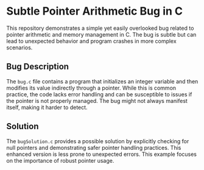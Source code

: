# Subtle Pointer Arithmetic Bug in C

This repository demonstrates a simple yet easily overlooked bug related to pointer arithmetic and memory management in C.  The bug is subtle but can lead to unexpected behavior and program crashes in more complex scenarios.

## Bug Description

The `bug.c` file contains a program that initializes an integer variable and then modifies its value indirectly through a pointer.  While this is common practice, the code lacks error handling and can be susceptible to issues if the pointer is not properly managed.  The bug might not always manifest itself, making it harder to detect.

## Solution

The `bugSolution.c` provides a possible solution by explicitly checking for null pointers and demonstrating safer pointer handling practices. This enhanced version is less prone to unexpected errors.  This example focuses on the importance of robust pointer usage.